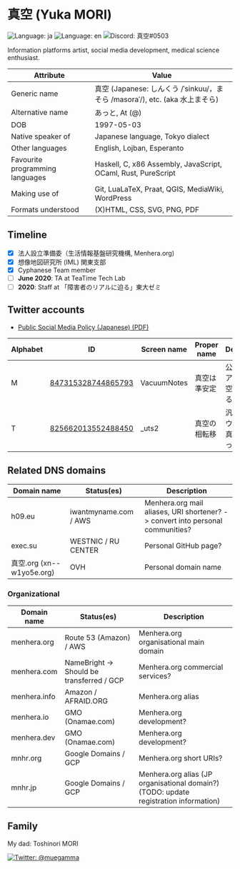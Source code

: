 # 真空 (Yuka MORI)

![Language: ja](https://img.shields.io/badge/lang-ja-blue)
![Language: en](https://img.shields.io/badge/lang-en-green)
![Discord: 真空#0503](https://img.shields.io/badge/Discord-%E7%9C%9F%E7%A9%BA%230503-blue)

Information platforms artist, social media development, medical science enthusiast.

Attribute | Value
----------|-------
Generic name | 真空 (Japanese: しんくう /ˈsinkuu/，まそら /masoraˈ/), etc. (aka 水上まそら)
Alternative name | あっと, At (@)
DOB | 1997-05-03
Native speaker of | Japanese language, Tokyo dialect
Other languages | English, Lojban, Esperanto
Favourite programming languages | Haskell, C, x86 Assembly, JavaScript, OCaml, Rust, PureScript
Making use of | Git, LuaLaTeX, Praat, QGIS, MediaWiki, WordPress
Formats understood | (X)HTML, CSS, SVG, PNG, PDF

## Timeline

- [x] 法人設立準備委（生活情報基盤研究機構, Menhera.org)
- [x] 想像地図研究所 (IML) 関東支部
- [x] Cyphanese Team member
- [ ] **June 2020**: TA at TeaTime Tech Lab
- [ ] **2020**: Staff at 「障害者のリアルに迫る」東大ゼミ

## Twitter accounts
- [Public Social Media Policy (Japanese) (PDF)](https://raw.githubusercontent.com/around30pt/social-id/main/public-social-id.pdf)

Alphabet | ID | Screen name | Proper name | Description
---------|----|-------------|-------------|-------------
M | [847315328744865793](https://twitter.com/intent/user?user_id=847315328744865793) | VacuumNotes | 真空は準安定 | 公開界隈リア垢——真空がみえる．
T | [825662013552488450](https://twitter.com/intent/user?user_id=825662013552488450) | \_uts2 | 真空の相転移 | 汎用鍵アカウント——真空を，もっと．

## Related DNS domains

Domain name | Status(es) | Description
------------|------------|-------------
h09.eu | iwantmyname.com / AWS | Menhera.org mail aliases, URI shortener? -> convert into personal communities?
exec.su | WESTNIC / RU CENTER | Personal GitHub page?
真空.org (xn--w1yo5e.org) | OVH | Personal domain name

### Organizational

Domain name | Status(es) | Description
------------|------------|-------------
menhera.org | Route 53 (Amazon) / AWS | Menhera.org organisational main domain
menhera.com | NameBright -> Should be transferred / GCP | Menhera.org commercial services?
menhera.info | Amazon / AFRAID.ORG | Menhera.org alias
menhera.io | GMO (Onamae.com) | Menhera.org development?
menhera.dev | GMO (Onamae.com) | Menhera.org development?
mnhr.org | Google Domains / GCP | Menhera.org short URIs?
mnhr.jp | Google Domains / GCP | Menhera.org alias (JP organisational domain?) (TODO: update registration information)

## Family

My dad: Toshinori MORI

[![Twitter: @muegamma](https://img.shields.io/badge/Twitter-@muegamma-blue)](https://twitter.com/intent/user?user_id=65528880)
